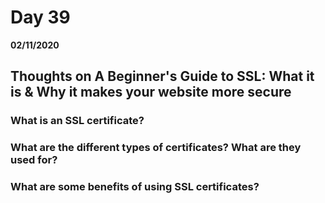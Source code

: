 # Day 39
__02/11/2020__

## Thoughts on A Beginner's Guide to SSL: What it is & Why it makes your website more secure

### What is an SSL certificate?

### What are the different types of certificates? What are they used for?

### What are some benefits of using SSL certificates?


